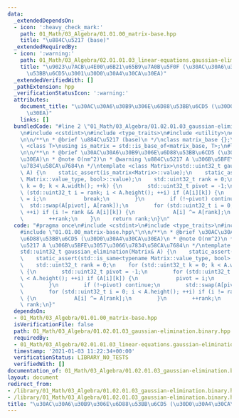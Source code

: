 ```yaml
---
data:
  _extendedDependsOn:
  - icon: ':heavy_check_mark:'
    path: 01_Math/03_Algebra/01.01.00_matrix-base.hpp
    title: "\u884C\u5217 (base)"
  _extendedRequiredBy:
  - icon: ':warning:'
    path: 01_Math/03_Algebra/02.01.01.03_linear-equations.gaussian-elimination.binary.hpp
    title: "\u9023\u7ACB\u4E00\u6B21\u65B9\u7A0B\u5F0F (\u30AC\u30A6\u30B9\u306E\u6D88\
      \u53BB\u6CD5\u3001\u30D0\u30A4\u30CA\u30EA)"
  _extendedVerifiedWith: []
  _pathExtension: hpp
  _verificationStatusIcon: ':warning:'
  attributes:
    document_title: "\u30AC\u30A6\u30B9\u306E\u6D88\u53BB\u6CD5 (\u30D0\u30A4\u30CA\
      \u30EA)"
    links: []
  bundledCode: "#line 2 \"01_Math/03_Algebra/01.02.01.03_gaussian-elimination.binary.hpp\"\
    \n#include <cstdint>\n#include <type_traits>\n#include <utility>\n#line 3 \"01_Math/03_Algebra/01.01.00_matrix-base.hpp\"\
    \n\n/**\n * @brief \u884C\u5217 (base)\n */\nclass matrix_base {};\n\ntemplate\
    \ <class T>\nusing is_matrix = std::is_base_of<matrix_base, T>;\n#line 6 \"01_Math/03_Algebra/01.02.01.03_gaussian-elimination.binary.hpp\"\
    \n\n/**\n * @brief \u30AC\u30A6\u30B9\u306E\u6D88\u53BB\u6CD5 (\u30D0\u30A4\u30CA\
    \u30EA)\n * @note O(nm^2)\n * @warning \u884C\u5217 A \u306B\u5BFE\u3057\u3066\
    \u7834\u58CA\u7684\n */\ntemplate <class Matrix>\nstd::uint32_t gaussian_elimination(Matrix&\
    \ A) {\n    static_assert(is_matrix<Matrix>::value);\n    static_assert(std::is_same<typename\
    \ Matrix::value_type, bool>::value);\n    std::uint32_t rank = 0;\n    for (std::uint32_t\
    \ k = 0; k < A.width(); ++k) {\n        std::uint32_t pivot = -1;\n        for\
    \ (std::uint32_t i = rank; i < A.height(); ++i) if (A[i][k]) {\n            pivot\
    \ = i;\n            break;\n        }\n        if (!~pivot) continue;\n      \
    \  std::swap(A[pivot], A[rank]);\n        for (std::uint32_t i = 0; i < A.height();\
    \ ++i) if (i != rank && A[i][k]) {\n            A[i] ^= A[rank];\n        }\n\
    \        ++rank;\n    }\n    return rank;\n}\n"
  code: "#pragma once\n#include <cstdint>\n#include <type_traits>\n#include <utility>\n\
    #include \"01.01.00_matrix-base.hpp\"\n\n/**\n * @brief \u30AC\u30A6\u30B9\u306E\
    \u6D88\u53BB\u6CD5 (\u30D0\u30A4\u30CA\u30EA)\n * @note O(nm^2)\n * @warning \u884C\
    \u5217 A \u306B\u5BFE\u3057\u3066\u7834\u58CA\u7684\n */\ntemplate <class Matrix>\n\
    std::uint32_t gaussian_elimination(Matrix& A) {\n    static_assert(is_matrix<Matrix>::value);\n\
    \    static_assert(std::is_same<typename Matrix::value_type, bool>::value);\n\
    \    std::uint32_t rank = 0;\n    for (std::uint32_t k = 0; k < A.width(); ++k)\
    \ {\n        std::uint32_t pivot = -1;\n        for (std::uint32_t i = rank; i\
    \ < A.height(); ++i) if (A[i][k]) {\n            pivot = i;\n            break;\n\
    \        }\n        if (!~pivot) continue;\n        std::swap(A[pivot], A[rank]);\n\
    \        for (std::uint32_t i = 0; i < A.height(); ++i) if (i != rank && A[i][k])\
    \ {\n            A[i] ^= A[rank];\n        }\n        ++rank;\n    }\n    return\
    \ rank;\n}"
  dependsOn:
  - 01_Math/03_Algebra/01.01.00_matrix-base.hpp
  isVerificationFile: false
  path: 01_Math/03_Algebra/01.02.01.03_gaussian-elimination.binary.hpp
  requiredBy:
  - 01_Math/03_Algebra/02.01.01.03_linear-equations.gaussian-elimination.binary.hpp
  timestamp: '2021-01-03 11:22:34+00:00'
  verificationStatus: LIBRARY_NO_TESTS
  verifiedWith: []
documentation_of: 01_Math/03_Algebra/01.02.01.03_gaussian-elimination.binary.hpp
layout: document
redirect_from:
- /library/01_Math/03_Algebra/01.02.01.03_gaussian-elimination.binary.hpp
- /library/01_Math/03_Algebra/01.02.01.03_gaussian-elimination.binary.hpp.html
title: "\u30AC\u30A6\u30B9\u306E\u6D88\u53BB\u6CD5 (\u30D0\u30A4\u30CA\u30EA)"
---
```

